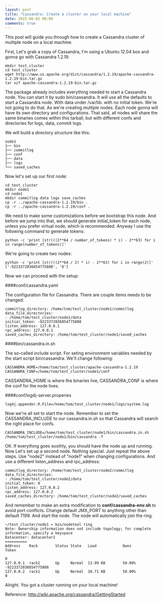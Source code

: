 ```yaml
---
layout: post
title: "Cassandra: Create a cluster on your local machine"
date: 2015-06-02 00:09
comments: true
---
```

This post will guide you through how to create a Cassandra cluster of multiple node on a local machine.

First, Let's grab a copy of Cassandra, I'm using a Ubuntu 12.04 box and gonna go with Cassandra 1.2.19.
```
mkdir test_cluster
cd test_cluster
wget http://www.us.apache.org/dist/cassandra/1.2.19/apache-cassandra-1.2.19-bin.tar.gz
tar xzf apache-cassandra-1.2.19-bin.tar.gz
```
The package already includes everything needed to start a Cassandra node. You can start it by sudo bin/cassandra. It will use all the defaults to start a Cassandra node. With data under /var/lib. with no initial token. We're not going to do that. As we're creating multiple nodes. Each node gonna will have its own directory and configurations. That said,
all nodes will share the same binaries comes within this tarball, but with different confs and directories for logs, data, commit logs.

We will build a directory structure like this:
```
node1
├── bin
├── commitlog
├── conf
├── data
├── logs
└── saved_caches
```
Now let's set up our first node:
```
cd test_cluster
mkdir node1
cd node1
mkdir commitlog data logs save_caches
cp -r ../apache-cassandra-1.2.19/bin .
cp -r ../apache-cassandra-1.2.19/conf .
```
We need to make some customizations before we bootstrap this node. And before we jump into that, we should generate initial_token for each node, unless you prefer virtual node, which is recommended. Anyway I use the following command to generate tokens:
```
python -c 'print [str(((2**64 / number_of_tokens) * i) - 2**63) for i in range(number_of_tokens)]'
```
We're going to create two nodes:
```
python -c 'print [str(((2**64 / 2) * i) - 2**63) for i in range(2)]'  
['-9223372036854775808', '0']
```
Now we can proceed with the setup:

####conf/cassandra.yaml 

The configuration file for Cassandra. There are couple items needs to be changed:
```
commitlog_directory: /home/tom/test_cluster/node1/commitlog
data_file_directories:
- /home/tom/test_cluster/node1/data
initial_token: -9223372036854775808
listen_address: 127.0.0.1
rpc_address: 127.0.0.1
saved_caches_directory: /home/tom/test_cluster/node1/saved_caches
```

####bin/cassandra.in.sh

The so-called include script. For seting environment variables needed by the start script bin/cassandra. We'll change following:
```
CASSANDRA_HOME=/home/tom/test_cluster/apache-cassandra-1.2.19
CASSANDRA_CONF=/home/tom/test_cluster/node1/conf
```
CASSANDRA_HOME is where the binaries live, CASSANDRA_CONF is where the conf for the node lives.

####conf/log4j-server.properies

```
log4j.appender.R.File=/home/tom/test_cluster/node1/logs/system.log
```
Now we're all set to start the node. Remember to set the CASSANDRA_INCLUDE to our cassandra.in.sh so that Cassandra will search the right place for confs.
```
CASSANDRA_INCLUDE=/home/tom/test_cluster/node1/bin/cassandra.in.sh /home/tom/test_cluster/node1/bin/cassandra -f
```
OK. If everything goes soothly, you should have the node up and running. Now Let's set up a second node. Nothing special. Just repeat the above steps. Use "node2" instead of "node1" when changing configurations. And use a different listen_address and rpc_address:
```
commitlog_directory: /home/tom/test_cluster/node2/commitlog
data_file_directories:
- /home/tom/test_cluster/node2/data
initial_token: 0
listen_address: 127.0.0.2
rpc_address: 127.0.0.2
saved_caches_directory: /home/tom/test_cluster/node2/saved_caches
```
And remember to make an extra modification to __conf/cassandra-env.sh__ to avoid port conflicts. Change default JMX_PORT to anything other than default 7199.
And start the node. The node will automatically join the ring.
```
~/test_cluster/node1 » bin/nodetool ring
Note: Ownership information does not include topology; for complete information, specify a keyspace
Datacenter: datacenter1
==========
Address    Rack        Status State   Load            Owns                Token                                      
                                                                          0                                          
127.0.0.1  rack1       Up     Normal  13.99 KB        50.00%              -9223372036854775808                      
127.0.0.2  rack1       Up     Normal  10.71 KB        50.00%              0              
```
Alright. You got a cluster running on your local machine!

Reference:
http://wiki.apache.org/cassandra/GettingStarted
